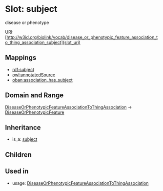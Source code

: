 # Slot: subject


disease or phenotype

URI: [http://w3id.org/biolink/vocab/disease_or_phenotypic_feature_association_to_thing_association_subject](slot_uri)
## Mappings

 * [rdf:subject](http://purl.obolibrary.org/obo/rdf_subject)
 * [owl:annotatedSource](http://purl.obolibrary.org/obo/owl_annotatedSource)
 * [oban:association_has_subject](http://purl.obolibrary.org/obo/oban_association_has_subject)
## Domain and Range

[DiseaseOrPhenotypicFeatureAssociationToThingAssociation](DiseaseOrPhenotypicFeatureAssociationToThingAssociation.md) -> [DiseaseOrPhenotypicFeature](DiseaseOrPhenotypicFeature.md)
## Inheritance

 *  is_a: [subject](subject.md)
## Children

## Used in

 *  usage: [DiseaseOrPhenotypicFeatureAssociationToThingAssociation](DiseaseOrPhenotypicFeatureAssociationToThingAssociation.md)
